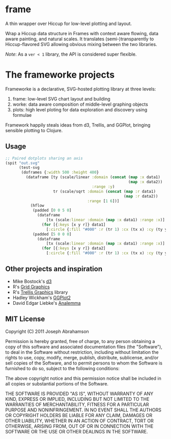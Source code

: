 # frame

A thin wrapper over Hiccup for low-level plotting and layout.

Wrap a Hiccup data structure in Frames with context aware flowing,
data aware painting, and natural scales. It translates (semi-)transparently 
to Hiccup-flavored SVG allowing obvious mixing between the two libraries.

*Note*: As a `ver < 1` library, the API is considered super flexible.

# The frameworke projects

Frameworke is a declarative, SVG-hosted plotting library at three levels: 

1. frame: low-level SVG chart layout and building
2. worke: data aware composition of middle-level graphing objects
3. plots: high level ploting for data exploration and discovery using formulae

Framework happily steals ideas from d3, Trellis, and GGPlot, bringing 
sensible plotting to Clojure.

## Usage

````clojure
;; Paired dotplots sharing an axis
(spit "out.svg"
      (test-svg
       (doframes {:width 500 :height 400}
         (dataframe [ty (scale/linear :domain (concat (map :x data1)
                                                      (map :x data2))
                                      :range :y)
                     tr (scale/sqrt :domain (concat (map :r data1)
                                                    (map :r data2))
                                    :range [1 6])]
           (hflow
            (padded [0 0 5 0]
              (dataframe
                  [tx (scale:linear :domain (map :x data1) :range :x)]
                (for [{:keys [x y r]} data1]
                  [:circle {:fill "#000" :r (tr 1) :cx (tx x) :cy (ty y)}])))
            (padded [5 0 0 0]
              (dataframe
                  [tx (scale:linear :domain (map :x data1) :range :x)]
                (for [{:keys [x y r]} data2]
                  [:circle {:fill "#000" :r (tr 1) :cx (tx x) :cy (ty y)}]))))))))
````

## Other projects and inspiration
* Mike Bostock's [d3](http://mbostock.github.com/d3/)
* R's [Grid Graphics](http://www.stat.auckland.ac.nz/~paul/grid/grid.html)
* R's [Trellis Graphics](http://www.stat.auckland.ac.nz/~paul/RGraphics/chapter4.pdf) library
* Hadley Wickham's [GGPlot2](http://www.stat.auckland.ac.nz/~paul/RGraphics/chapter4.pdf)
* David Edgar Liebke's [Analemma](http://liebke.github.com/analemma/)

## MIT License

Copyright (C) 2011 Joseph Abrahamson

Permission is hereby granted, free of charge, to any person obtaining a copy
of this software and associated documentation files (the "Software"), to deal
in the Software without restriction, including without limitation the rights
to use, copy, modify, merge, publish, distribute, sublicense, and/or sell
copies of the Software, and to permit persons to whom the Software is
furnished to do so, subject to the following conditions:

The above copyright notice and this permission notice shall be included in
all copies or substantial portions of the Software.

THE SOFTWARE IS PROVIDED "AS IS", WITHOUT WARRANTY OF ANY KIND, EXPRESS OR
IMPLIED, INCLUDING BUT NOT LIMITED TO THE WARRANTIES OF MERCHANTABILITY,
FITNESS FOR A PARTICULAR PURPOSE AND NONINFRINGEMENT. IN NO EVENT SHALL THE
AUTHORS OR COPYRIGHT HOLDERS BE LIABLE FOR ANY CLAIM, DAMAGES OR OTHER
LIABILITY, WHETHER IN AN ACTION OF CONTRACT, TORT OR OTHERWISE, ARISING FROM,
OUT OF OR IN CONNECTION WITH THE SOFTWARE OR THE USE OR OTHER DEALINGS IN
THE SOFTWARE.

